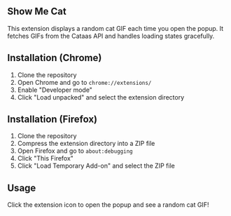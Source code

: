 ## Show Me Cat
This extension displays a random cat GIF each time you open the popup. It fetches GIFs from the Cataas API and handles loading states gracefully.

## Installation (Chrome)
1. Clone the repository
2. Open Chrome and go to `chrome://extensions/`
3. Enable "Developer mode"
4. Click "Load unpacked" and select the extension directory

## Installation (Firefox)
1. Clone the repository
2. Compress the extension directory into a ZIP file
3. Open Firefox and go to `about:debugging`
4. Click "This Firefox"
5. Click "Load Temporary Add-on" and select the ZIP file

## Usage
Click the extension icon to open the popup and see a random cat GIF!
